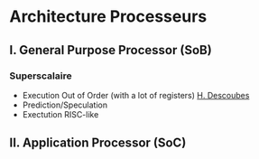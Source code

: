 # Architecture Processeurs

## I. General Purpose Processor (SoB)

### Superscalaire
  * Execution Out of Order (with a lot of registers) [H. Descoubes](http://www.canal-u.tv/video/centre_d_enseignement_multimedia_universitaire_c_e_m_u/architecture_et_technologie_des_ordinateurs_pipeline_materiel_famille_sandy_bridge.12512)
  * Prediction/Speculation
  * Exectution RISC-like

## II. Application Processor (SoC)
